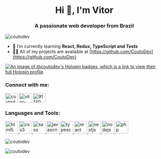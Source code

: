 <h1 align="center">Hi 👋, I'm Vitor</h1>
<h3 align="center">A passionate web developer from Brazil</h3>

<p align="left">
	<img
		src="https://komarev.com/ghpvc/?username=coutodev&label=Profile%20views&color=73499c&style=flat"
		alt="coutodev"
	/>
</p>

  - 🌱 I’m currently learning **React, Redux, TypeScript and Tests** 
  - 👨‍💻 All of my projects are available at [https://github.com/CoutoDev](https://github.com/CoutoDev)

[![An image of @coutodev's Holopin badges, which is a link to view their full Holopin profile](https://holopin.me/coutodev)](https://holopin.io/@coutodev)

<h3 align="left">Connect with me:</h3>
<p align="left">
	<a href="https://dev.to/coutodev" target="blank"
		><img
			align="center"
			src="https://cdn.jsdelivr.net/npm/simple-icons@v8/icons/devdotto.svg"
			alt="coutodev"
			height="30"
			width="40"
	/></a>
	<a
		href="https://linkedin.com/in/vitor-coutinho-fernandes-33b555b3/"
		target="blank"
		><img
			align="center"
			src="https://cdn.jsdelivr.net/npm/simple-icons@v8/icons/linkedin.svg"
			alt="vitor-coutinho-fernandes-33b555b3/"
			height="30"
			width="40"
	/></a>
	<a href="https://pt.stackoverflow.com/users/91140" target="blank"
		><img
			align="center"
			src="https://cdn.jsdelivr.net/npm/simple-icons@v8/icons/stackoverflow.svg"
			alt="91140"
			height="30"
			width="40"
	/></a>
</p>

<h3 align="left">Languages and Tools:</h3>
<p align="left">
	<a href="https://www.w3.org/html/" target="_blank">
		<img
			src="https://cdn.jsdelivr.net/npm/simple-icons@v8/icons/html5.svg"
			alt="html5"
			width="40"
			height="40"
		/>
	</a>
	<a href="https://www.w3schools.com/css/" target="_blank">
		<img
			src="https://cdn.jsdelivr.net/npm/simple-icons@v8/icons/css3.svg"
			alt="css3"
			width="40"
			height="40"
		/>
	</a>
	<a href="https://sass-lang.com" target="_blank">
		<img
			src="https://cdn.jsdelivr.net/npm/simple-icons@v8/icons/sass.svg"
			alt="sass"
			width="40"
			height="40"
		/>
	</a>
	<a
		href="https://developer.mozilla.org/en-US/docs/Web/JavaScript"
		target="_blank"
	>
		<img
			src="https://cdn.jsdelivr.net/npm/simple-icons@v8/icons/javascript.svg"
			alt="javascript"
			width="40"
			height="40"
		/>
	</a>
	<a href="https://www.typescriptlang.org/" target="_blank">
		<img
			src="https://cdn.jsdelivr.net/npm/simple-icons@v8/icons/typescript.svg"
			alt="typescript"
			width="40"
			height="40"
		/>
	</a>
	<a href="https://reactjs.org/" target="_blank">
		<img
			src="https://cdn.jsdelivr.net/npm/simple-icons@v8/icons/react.svg"
			alt="react"
			width="40"
			height="40"
		/>
	</a>
	<a href="https://nextjs.org/" target="_blank">
		<img
			src="https://cdn.jsdelivr.net/npm/simple-icons@v8/icons/nextdotjs.svg"
			alt="nextjs"
			width="40"
			height="40"
		/>
	</a>
	<a href="https://nodejs.org" target="_blank">
		<img
			src="https://cdn.jsdelivr.net/npm/simple-icons@v8/icons/nodedotjs.svg"
			alt="nodejs"
			width="40"
			height="40"
		/>
	</a>
	<a href="https://www.php.net" target="_blank">
		<img
			src="https://cdn.jsdelivr.net/npm/simple-icons@v8/icons/php.svg"
			alt="php"
			width="40"
			height="40"
		/>
	</a>
</p>

<p>
	<img
		align="center"
		src="https://github-readme-stats.vercel.app/api/top-langs?username=coutodev&show_icons=true&theme=synthwave&locale=en&layout=compact"
		alt="coutodev"
	/>
</p>

<p>
	<img
		align="center"
		src="https://github-readme-stats.vercel.app/api?username=coutodev&show_icons=true&theme=synthwave&title_color=e06ae2&text_color=9058b6&locale=en"
		alt="coutodev"
	/>
</p>
